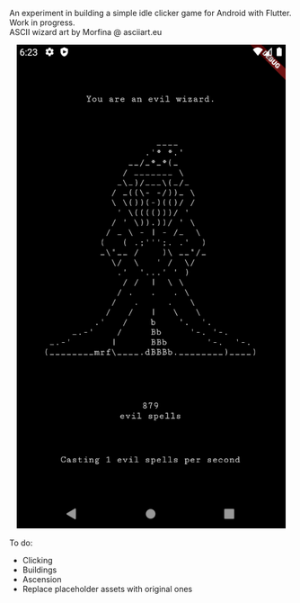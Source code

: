 An experiment in building a simple idle clicker game for Android with Flutter. Work in progress.  
ASCII wizard art by Morfina @ asciiart.eu  

<script>
    $( "img" ).each( function() {
        var $img = $( this );
        $img.width( $img.width() * .5 );
    });
</script>

<p align="center">
    <img src="https://github.com/milorodrigues/evil_wizard_idle_game/blob/main/images/readme_image_202303081823.png?raw=true" alt="Screenshot of the app's current state"/>
</p>

To do:
- Clicking
- Buildings
- Ascension
- Replace placeholder assets with original ones